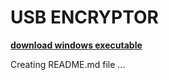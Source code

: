 # USB ENCRYPTOR

[**download windows executable**](https://github.com/deepcaps/usb-encryptor/releases/tag/release)

Creating README.md file ...
